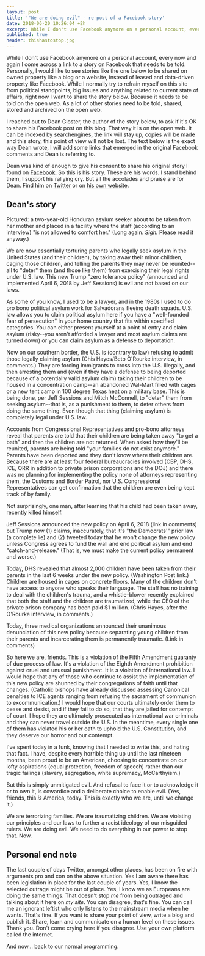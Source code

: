 ```yaml
---
layout: post
title: '"We are doing evil" - re-post of a Facebook story'
date: 2018-06-20 10:26:04 +2h
excerpt: While I don't use Facebook anymore on a personal account, every now and again I come across a link to a story on Facebook that needs to be told. 
published: true
header: thishastostop.jpg
---
```


While I don't use Facebook anymore on a personal account, every now and again I come across a link to a story on Facebook that needs to be told. Personally, I would like to see stories like the one below to be shared on owned property like a blog or a website, instead of leased and data-driven property like Facebook. While I normally try to refrain myself on this site from political standpoints, big issues and anything related to current state of affairs, right now I want to share the story below. Because it needs te be told on the open web. As a lot of other stories need to be told, shared, stored and archived on the open web.

I reached out to Dean Gloster, the author of the story below, to ask if it's OK to share his Facebook post on this blog. That way it is on the open web. It can be indexed by searchengines, the link will stay up, copies will be made and this story, this point of view will not be lost. The text below is the exact way Dean wrote, I will add some links that emerged in the original Facebook comments and Dean is referring to.

Dean was kind of enough to give his consent to share his original story I found on [Facebook](https://www.facebook.com/story.php?story_fbid=1810592548987483&id=100001102674101). So this is his story. These are his words. I stand behind them, I support his rallying cry. But all the accolades and praise are for Dean. Find him on [Twitter](https://twitter.com/deangloster) or on [his own website](http://www.deangloster.com/). 

## Dean's story

Pictured: a two-year-old Honduran asylum seeker about to be taken from her mother and placed in a facility where the staff (according to an interview) "is not allowed to comfort her." 
(Long again. *Sigh.* Please read it anyway.)

We are now essentially torturing parents who legally seek asylum in the United States (and their children), by taking away their minor children, caging those children, and telling the parents they may never be reunited--all to "deter" them (and those like them) from exercising their legal rights under U.S. law. This new Trump "zero tolerance policy" (announced and implemented April 6, 2018 by Jeff Sessions) is evil and not based on our laws.

As some of you know, I used to be a lawyer, and in the 1980s I used to do pro bono political asylum work for Salvadorans fleeing death squads. U.S. law allows you to claim political asylum here if you have a "well-founded fear of persecution" in your home country that fits within specified categories. You can either present yourself at a point of entry and claim asylum (risky--you aren't afforded a lawyer and most asylum claims are turned down) or you can claim asylum as a defense to deportation.

Now on our southern border, the U.S. is (contrary to law) refusing to admit those legally claiming asylum (Chis Hayes/Beto O'Rourke interview, in comments.) They are forcing immigrants to cross into the U.S. illegally, and then arresting them and (even if they have a defense to being deported because of a potentially valid asylum claim) taking their children to be housed in a concentration camp--an abandoned Wal-Mart filled with cages or a new tent camp in 100 degree Texas heat on a military base. This is being done, per Jeff Sessions and Mitch McConnell, to "deter" them from seeking asylum--that is, as a punishment to them, to deter others from doing the same thing. Even though that thing (claiming asylum) is completely legal under U.S. law.

Accounts from Congressional Representatives and pro-bono attorneys reveal that parents are told that their children are being taken away "to get a bath" and then the children are not returned. When asked how they'll be reunited, parents are being told "your families do not exist anymore." Parents have been deported and they don't know where their children are. Because there are at least four federal bureaucracies involved (CBP, DHS, ICE, ORR in addition to private prison corporations and the DOJ) and there was no planning for implementing the policy none of attorneys representing them, the Customs and Border Patrol, nor U.S. Congressional Representatives can get confirmation that the children are even being kept track of by family.

Not surprisingly, one man, after learning that his child had been taken away, recently killed himself.

Jeff Sessions announced the new policy on April 6, 2018 (link in comments) but Trump now (1) claims, inaccurately, that it's "the Democrats'" prior law (a complete lie) and (2) tweeted today that he won't change the new policy unless Congress agrees to fund the wall and end political asylum and end "catch-and-release." (That is, we must make the current policy permanent and worse.)

Today, DHS revealed that almost 2,000 children have been taken from their parents in the last 6 weeks under the new policy. (Washington Post link.) Children are housed in cages on concrete floors. Many of the children don't have access to anyone who speaks their language. The staff has no training to deal with the children's trauma, and a whistle-blower recently explained that both the staff and the children are traumatized, while the CEO of the private prison company has been paid $1 million. (Chris Hayes, after the O'Rourke interview, in comments.)

Today, three medical organizations announced their unanimous denunciation of this new policy because separating young children from their parents and incarcerating them is permanently traumatic. (Link in comments)

So here we are, friends. This is a violation of the Fifth Amendment guaranty of due process of law. It's a violation of the Eighth Amendment prohibition against cruel and unusual punishment. It is a violation of international law. I would hope that any of those who continue to assist the implementation of this new policy are shunned by their congregations of faith until that changes. (Catholic bishops have already discussed assessing Canonical penalties to ICE agents ranging from refusing the sacrament of communion to excommunication.) I would hope that our courts ultimately order them to cease and desist, and if they fail to do so, that they are jailed for contempt of court. I hope they are ultimately prosecuted as international war criminals and they can never travel outside the U.S. In the meantime, every single one of them has violated his or her oath to uphold the U.S. Constitution, and they deserve our horror and our contempt.

I've spent today in a funk, knowing that I needed to write this, and hating that fact. I have, despite every horrible thing up until the last nineteen months, been proud to be an American, choosing to concentrate on our lofty aspirations (equal protection, freedom of speech) rather than our tragic failings (slavery, segregation, white supremacy, McCarthyism.)

But this is simply unmitigated evil. And refusal to face it or to acknowledge it or to own it, is cowardice and a deliberate choice to enable evil. (Yes, friends, this _is_ America, today. This is exactly who we are, until we change it.)

We are terrorizing families. We are traumatizing children. We are violating our principles and our laws to further a racist ideology of our misguided rulers. We are doing evil. We need to do everything in our power to stop that. Now.

## Personal end note

The last couple of days Twitter, amongst other places, has been on fire with arguments pro and con on the above situation. Yes I am aware there has been legislation in place for the last couple of years. Yes, I know the selected outrage might be out of place. Yes, I know we as Europeans are doing the same things. That doesn't stop _me_ from being outraged and talking about it here on _my site_. You can disagree, that's fine. You can call me an ignorant leftist who only listens to the mainstream media when he wants. That's fine. If you want to share your point of view, write a blog and publish it. Share, learn and communicate on a human level on these issues. Thank you. Don't come crying here if you disagree. Use your own platform called the internet. 

And now... back to our normal programming. 